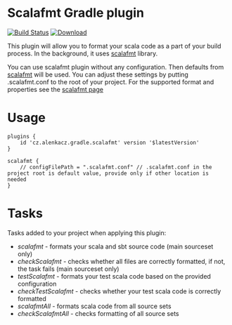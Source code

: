 # Scalafmt Gradle plugin

[![Build Status](https://travis-ci.org/alenkacz/gradle-scalafmt.svg)](https://travis-ci.org/alenkacz/gradle-scalafmt) [ ![Download](https://api.bintray.com/packages/alenkacz/maven/gradle-scalafmt/images/download.svg) ](https://bintray.com/alenkacz/maven/gradle-scalafmt/_latestVersion)

This plugin will allow you to format your scala code as a part of your build process. In the background, it uses [scalafmt](https://github.com/scalameta/scalafmt) library.

You can use scalafmt plugin without any configuration. Then defaults from [scalafmt](http://scalameta.org/scalafmt/) will be used. You can adjust these settings by putting .scalafmt.conf to the root of your project. For the supported format and properties see the [scalafmt page](http://scalameta.org/scalafmt/)

Usage
====================

	plugins {
		id 'cz.alenkacz.gradle.scalafmt' version '$latestVersion'
	}
	
	scalafmt {
	    // configFilePath = ".scalafmt.conf" // .scalafmt.conf in the project root is default value, provide only if other location is needed
	}


Tasks
====================
Tasks added to your project when applying this plugin:

- *scalafmt* - formats your scala and sbt source code (main sourceset only)
- *checkScalafmt* - checks whether all files are correctly formatted, if not, the task fails  (main sourceset only)
- *testScalafmt* - formats your test scala code based on the provided configuration
- *checkTestScalafmt* - checks whether your test scala code is correctly formatted
- *scalafmtAll* - formats scala code from all source sets
- *checkScalafmtAll* - checks formatting of all source sets

